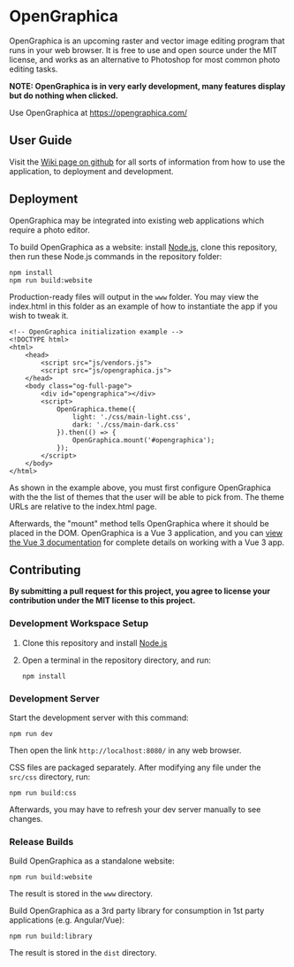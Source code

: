 # OpenGraphica

OpenGraphica is an upcoming raster and vector image editing program that runs in your web browser. It is free to use and open source under the MIT license, and works as an alternative to Photoshop for most common photo editing tasks.

**NOTE: OpenGraphica is in very early development, many features display but do nothing when clicked.**

Use OpenGraphica at https://opengraphica.com/

## User Guide

Visit the [Wiki page on github](https://github.com/opengraphica/opengraphica/wiki) for all sorts of information from how to use the application, to deployment and development.

## Deployment

OpenGraphica may be integrated into existing web applications which require a photo editor.

To build OpenGraphica as a website: install [Node.js](https://nodejs.org/en/), clone this repository, then run these Node.js commands in the repository folder:
```
npm install
npm run build:website
```
Production-ready files will output in the `www` folder. You may view the index.html in this folder as an example of how to instantiate the app if you wish to tweak it.

```
<!-- OpenGraphica initialization example -->
<!DOCTYPE html>
<html>
    <head>
        <script src="js/vendors.js">
        <script src="js/opengraphica.js">
    </head>
    <body class="og-full-page">
        <div id="opengraphica"></div>
        <script>
            OpenGraphica.theme({
                light: './css/main-light.css',
                dark: './css/main-dark.css'
            }).then(() => {
                OpenGraphica.mount('#opengraphica');
            });
        </script>
    </body>
</html>
```

As shown in the example above, you must first configure OpenGraphica with the the list of themes that the user will be able to pick from. The theme URLs are relative to the index.html page.

Afterwards, the "mount" method tells OpenGraphica where it should be placed in the DOM. OpenGraphica is a Vue 3 application, and you can [view the Vue 3 documentation](https://v3.vuejs.org/guide/migration/global-api.html#mounting-app-instance) for complete details on working with a Vue 3 app.

## Contributing

**__By submitting a pull request for this project, you agree to license your contribution under the MIT license to this project.__**

### Development Workspace Setup

1. Clone this repository and install [Node.js](https://nodejs.org/en/)
2. Open a terminal in the repository directory, and run:
    
    `npm install`

### Development Server

Start the development server with this command:

```
npm run dev
```

Then open the link `http://localhost:8080/` in any web browser.

CSS files are packaged separately. After modifying any file under the `src/css` directory, run:

```
npm run build:css
```

Afterwards, you may have to refresh your dev server manually to see changes.

### Release Builds

Build OpenGraphica as a standalone website:
```
npm run build:website
```
The result is stored in the `www` directory.

Build OpenGraphica as a 3rd party library for consumption in 1st party applications (e.g. Angular/Vue):
```
npm run build:library
```
The result is stored in the `dist` directory.
